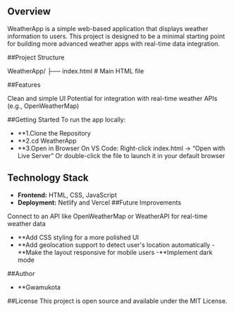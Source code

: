 ## Overview
WeatherApp is a simple web-based application that displays weather information to users. This project is designed to be a minimal starting point for building more advanced weather apps with real-time data integration.


##Project Structure

WeatherApp/
├── index.html    # Main HTML file

##Features

Clean and simple UI
Potential for integration with real-time weather APIs (e.g., OpenWeatherMap)

##Getting Started
To run the app locally:

- **1.Clone the Repository
- **2.cd WeatherApp
- **3.Open in Browser
    On VS Code: Right-click index.html → “Open with Live Server”
    Or double-click the file to launch it in your default browser

## Technology Stack

- **Frontend:** HTML, CSS, JavaScript
- **Deployment:** Netlify and Vercel
##Future Improvements

Connect to an API like OpenWeatherMap or WeatherAPI for real-time weather data
- **Add CSS styling for a more polished UI
- **Add geolocation support to detect user's location automatically
-**Make the layout responsive for mobile users
-**Implement dark mode

##Author
- **Gwamukota 

##License
This project is open source and available under the MIT License.

